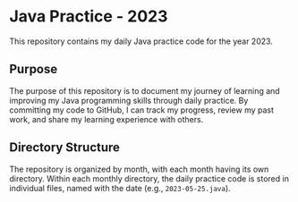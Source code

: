 # Java Practice - 2023

This repository contains my daily Java practice code for the year 2023.

## Purpose
The purpose of this repository is to document my journey of learning and improving my Java programming skills through
daily practice. By committing my code to GitHub, I can track my progress, review my past work, and share my learning experience with others.

## Directory Structure
The repository is organized by month, with each month having its own directory. Within each monthly directory, the daily 
practice code is stored in individual files, named with the date (e.g., `2023-05-25.java`).
